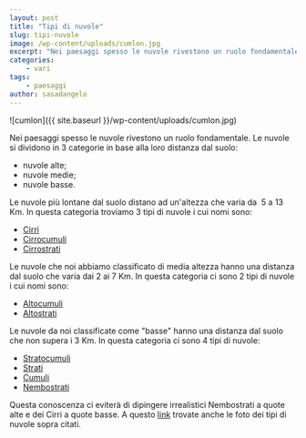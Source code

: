 ```yaml
---
layout: post
title: "Tipi di nuvole"
slug: tipi-nuvole
image: /wp-content/uploads/cumlon.jpg
excerpt: "Nei paesaggi spesso le nuvole rivestono un ruolo fondamentale. Le nuvole si dividono in 3 categorie in base alla loro distanza dal suolo: nuvole alte;"
categories:
    - vari
tags:
    - paesaggi
author: sasadangelo
---
```


![cumlon]({{ site.baseurl }}/wp-content/uploads/cumlon.jpg) 

Nei paesaggi spesso le nuvole rivestono un ruolo fondamentale. Le nuvole si dividono in 3 categorie in base alla loro distanza dal suolo:

- nuvole alte;
- nuvole medie;
- nuvole basse.

Le nuvole più lontane dal suolo distano ad un'altezza che varia da  5 a 13 Km. In questa categoria troviamo 3 tipi di nuvole i cui nomi sono:

- [Cirri](https://it.wikipedia.org/wiki/Cirro)
- [Cirrocumuli](https://it.wikipedia.org/wiki/Cirrocumulo)
- [Cirrostrati](https://it.wikipedia.org/wiki/Cirrostrato)

Le nuvole che noi abbiamo classificato di media altezza hanno una distanza dal suolo che varia dai 2 ai 7 Km. In questa categoria ci sono 2 tipi di nuvole i cui nomi sono:

- [Altocumuli](https://it.wikipedia.org/wiki/Altocumulo)
- [Altostrati](https://it.wikipedia.org/wiki/Altostrato)

Le nuvole da noi classificate come "basse" hanno una distanza dal suolo che non supera i 3 Km. In questa categoria ci sono 4 tipi di nuvole:

- [Stratocumuli](https://it.wikipedia.org/wiki/Stratocumulo)
- [Strati](https://it.wikipedia.org/wiki/Strato_%28nube%29)
- [Cumuli](https://it.wikipedia.org/wiki/Cumulo_%28nube%29)
- [Nembostrati](https://it.wikipedia.org/wiki/Nimbostratus)

Questa conoscenza ci eviterà di dipingere irrealistici Nembostrati a quote alte e dei Cirri a quote basse. A questo [link](http://www.superedo.it/sfondi/sfondi_natura-sfondi_nuvole-p1.htm) trovate anche le foto dei tipi di nuvole sopra citati.
